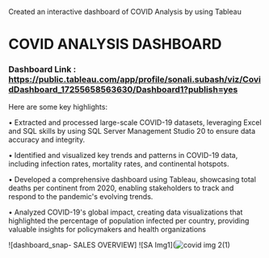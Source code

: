 Created an interactive dashboard of COVID Analysis by using Tableau 

# COVID ANALYSIS DASHBOARD

### Dashboard Link : https://public.tableau.com/app/profile/sonali.subash/viz/CovidDashboard_17255658563630/Dashboard1?publish=yes

Here are some key highlights:

• Extracted and processed large-scale COVID-19 datasets, leveraging Excel and SQL skills by using SQL Server Management Studio 20 to ensure data accuracy and integrity.

• Identified and visualized key trends and patterns in COVID-19 data, including infection rates, mortality rates, and continental hotspots.

• Developed a comprehensive dashboard using Tableau, showcasing total deaths per continent from 2020, enabling stakeholders to track and respond to the pandemic's evolving trends.

• Analyzed COVID-19's global impact, creating data visualizations that highlighted the percentage of population infected per country, providing valuable insights for policymakers and health organizations

![dashboard_snap- SALES OVERVIEW] ![SA Img1](![covid img 2(1)](https://github.com/user-attachments/assets/06ff0c92-9dc2-4929-ab53-20464c5444c3)
